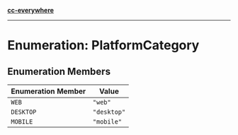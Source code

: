 [**cc-everywhere**](../../../../../index.md)

***

# Enumeration: PlatformCategory

## Enumeration Members

| Enumeration Member | Value |
| ------ | ------ |
| <a id="web"></a> `WEB` | `"web"` |
| <a id="desktop"></a> `DESKTOP` | `"desktop"` |
| <a id="mobile"></a> `MOBILE` | `"mobile"` |
